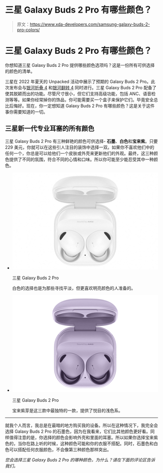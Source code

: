 # 三星 Galaxy Buds 2 Pro 有哪些颜色？

> 原文：<https://www.xda-developers.com/samsung-galaxy-buds-2-pro-colors/>

# 三星 Galaxy Buds 2 Pro 有哪些颜色？

你想知道三星 Galaxy Buds 2 Pro 提供哪些颜色选项吗？这是一份所有可供选择的颜色的清单。

三星在 2022 年夏天的 Unpacked 活动中展示了预期的 Galaxy Buds 2 Pro。此次发布会与[银河折叠 4](https://www.xda-developers.com/samsung-galaxy-z-fold-4-hands-on/) 和[银河翻转 4](https://www.xda-developers.com/samsung-galaxy-z-flip-4-hands-on/) 同时进行。三星 Galaxy Buds 2 Pro 配备了使其脱颖而出的功能。尽管尺寸很小，但它们支持高级功能，包括 ANC、语音检测等等。如果你经常掉你的饰品，你可能需要买一个盒子来保护它们。毕竟安全总比后悔好。现在，你一定想知道 Galaxy Buds 2 Pro 有哪些颜色？这是关于这件事你需要知道的一切。

## 三星新一代专业耳塞的所有颜色

三星 Galaxy Buds 2 Pro 有三种鲜艳的颜色可供选择- **石墨**、**白色**和**宝来紫**。只要 229 美元，你就可以在这些引人注目的装饰中选择一双。如果你不喜欢他们中的任何一个，你总是可以给他们一个皮肤或外壳来更新他们的外观。最终，这三种颜色提供了不同的氛围，符合不同的心情和口味。所以你可能至少能忍受其中一种颜色。

*   <picture>![The White option is also for those looking for something plain, yet prefer bright colors.](img/b3fc895cf93c98ad1d5d89e9f312cf3a.png)</picture>

    三星 Galaxy Buds 2 Pro

    白色的选择也是为那些寻找平淡，但更喜欢明亮颜色的人准备的。

*   <picture>![The Bora Purple buds are the most unique out of the three, offering a light shade that is easy on the eyes.](img/cb332f3ea59dd71025dfdf2617c85122.png)</picture>

    三星 Galaxy Buds 2 Pro

    宝来紫芽是这三款中最独特的一款，提供了悦目的浅色系。

* * *

就我个人而言，我总是在最暗的地方购买我的设备。所以在这种情况下，我完全会选择 Galaxy Buds 2 Pro 的石墨色，因为在我看来，它们比其他颜色更好看。同样值得注意的是，你选择的颜色会影响外壳和里面的耳塞。所以如果你选择宝来紫色的，当你在路上听的时候，这种颜色可能和你的衣服不搭配。同时，石墨色和白色可以搭配任何衣服颜色，不会像第三种颜色那样突出。

*您会选择三星 Galaxy Buds 2 Pro 的哪种颜色，为什么？请在下面的评论区告诉我们。*